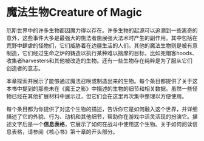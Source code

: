 # 魔法生物Creature of Magic

厄斯世界中的许多生物都因魔力得以存在。许多生物的起源可以追溯到一些离奇的意外，这些事件大多是最强大的施法者施展强大法术时产生的副作用。其中包括在荒野中肆虐的怪物们，它们威胁着在边疆生活的人们。其他的魔法生物则是被有意制造，它们经过生命之炉的铸造以执行某种难以揣摩的目标，比如兜帽客hoods、收集者harvesters和其他被改造的生物。还有一些生物存在纯粹是为了服从它们创造者的意志。  

本章探索并展示了能够通过魔法召唤或制造出来的生物。每个条目都提供了关于这本书中提到的那些未在《魔王之影》中描述的生物的细节和相关数据。虽然一些怪物已经在其他扩展材料中展示过，但它们会在这里再次集中整理以方便使用。  

每个条目都为你提供了对这个生物的描述，告诉你它是如何融入这个世界，并详细描述了它的外貌、行为、动机和其他细节，帮助你在游戏中活灵活现的扮演它。描述文字后是一个**信息表格**，它展示了如何在战斗中使用这个生物。关于如何阅读信息表格，请参阅《核心书》第十章的开头部分。
